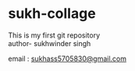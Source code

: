 # sukh-collage
This is my first git repository
<br>
author- sukhwinder singh

email : sukhass5705830@gmail.com 